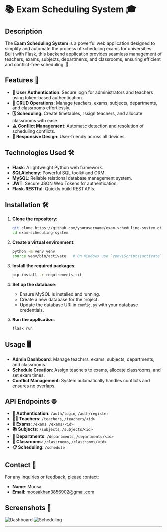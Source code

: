 # 📚 Exam Scheduling System 🎓

## Description
The **Exam Scheduling System** is a powerful web application designed to simplify and automate the process of scheduling exams for universities. Built with Flask, this backend application provides seamless management of teachers, exams, subjects, departments, and classrooms, ensuring efficient and conflict-free scheduling. 🌟

## Features 🚀
- **🔐 User Authentication**: Secure login for administrators and teachers using token-based authentication.
- **📝 CRUD Operations**: Manage teachers, exams, subjects, departments, and classrooms effortlessly.
- **🗓️ Scheduling**: Create timetables, assign teachers, and allocate classrooms with ease.
- **⚠️ Conflict Management**: Automatic detection and resolution of scheduling conflicts.
- **📱 Responsive Design**: User-friendly across all devices.

## Technologies Used 🛠️
- **Flask**: A lightweight Python web framework.
- **SQLAlchemy**: Powerful SQL toolkit and ORM.
- **MySQL**: Reliable relational database management system.
- **JWT**: Secure JSON Web Tokens  for authentication.
- **Flask-RESTful**: Quickly build REST APIs.

## Installation 🛠️
1. **Clone the repository**:
   ```sh
   git clone https://github.com/yourusername/exam-scheduling-system.git
   cd exam-scheduling-system
   ```

2. **Create a virtual environment**:
   ```sh
   python -m venv venv
   source venv/bin/activate   # On Windows use `venv\Scripts\activate`
   ```

3. **Install the required packages**:
   ```sh
   pip install -r requirements.txt
   ```

4. **Set up the database**:
   - Ensure MySQL is installed and running.
   - Create a new database for the project.
   - Update the database URI in `config.py` with your database credentials.

5. **Run the application**:
   ```sh
   flask run
   ```

## Usage 🖥️
- **Admin Dashboard**: Manage teachers, exams, subjects, departments, and classrooms.
- **Schedule Creation**: Assign teachers to exams, allocate classrooms, and set exam times.
- **Conflict Management**: System automatically handles conflicts and ensures no overlaps.

## API Endpoints 🌐
- **🔑 Authentication**: `/auth/login`, `/auth/register`
- **👩‍🏫 Teachers**: `/teachers`, `/teachers/<id>`
- **📅 Exams**: `/exams`, `/exams/<id>`
- **📚 Subjects**: `/subjects`, `/subjects/<id>`
- **🏢 Departments**: `/departments`, `/departments/<id>`
- **🏫 Classrooms**: `/classrooms`, `/classrooms/<id>`
- **📋 Scheduling**: `/schedule`

## Contact 📧
For any inquiries or feedback, please contact:
- **Name**: Moosa 
- **Email**: moosakhan3856902@gmail.com

## Screenshots 📸
![Dashboard](screenshots/dashboard.png)
![Scheduling](screenshots/scheduling.png)

---
